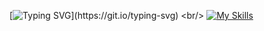 [![Typing SVG](https://readme-typing-svg.demolab.com?font=Fira+Code&pause=1000&random=false&width=435&lines=NT+DEVELOPER+ALWAYS+BE+%5BLEARNING%5D+!)](https://git.io/typing-svg)
<br/>
[![My Skills](https://skillicons.dev/icons?i=vite,kali,js,css,react,php,lua,ps)](https://skillicons.dev)
